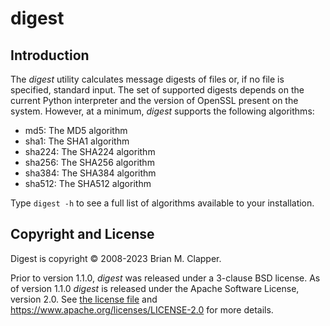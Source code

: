 # digest

## Introduction

The *digest* utility calculates message digests of files or, if no file is
specified, standard input. The set of supported digests depends on the
current Python interpreter and the version of OpenSSL present on the
system. However, at a minimum, *digest* supports the following algorithms:

* md5: The MD5 algorithm
* sha1: The SHA1 algorithm
* sha224: The SHA224 algorithm
* sha256: The SHA256 algorithm
* sha384: The SHA384 algorithm
* sha512: The SHA512 algorithm

Type `digest -h` to see a full list of algorithms available to your
installation.

[home page]: http://software.clapper.org/digest/

## Copyright and License

Digest is copyright © 2008-2023 Brian M. Clapper.

Prior to version 1.1.0, *digest* was released under a 3-clause BSD license.
As of version 1.1.0 *digest* is released under the Apache Software License,
version 2.0. See [the license file](LICENSE.md) and
<https://www.apache.org/licenses/LICENSE-2.0> for more details.

